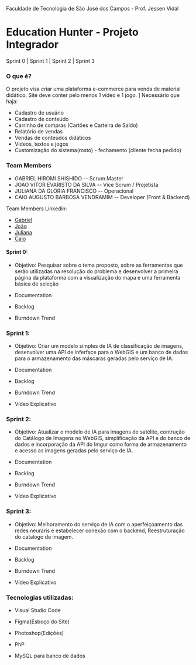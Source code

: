 Faculdade de Tecnologia de São José dos Campos - Prof. Jessen Vidal
# Education Hunter - Projeto Integrador

Sprint 0 | Sprint 1 | Sprint 2 | Sprint 3 

### O que é?
O projeto visa criar uma plataforma e-commerce para venda de material didático. Site deve conter pelo menos 1 vídeo e 1 jogo. ]
Necessário que haja:
 * Cadastro de usuário
 * Cadastro de conteúdo
 * Carrinho de compras (Cartões e Carteira de Saldo)
 * Relatório de vendas
 * Vendas de conteúdos didáticos
 * Videos, textos e jogos
 * Customização do sistema(rosto) - fechamento (cliente fecha pedido)

### Team Members
* GABRIEL HIROMI SHISHIDO -- Scrum Master
* JOAO VITOR EVARISTO DA SILVA -- Vice Scrum / Projetista
* JULIANA DA GLORIA FRANCISCO -- Operacional
* CAIO AUGUSTO BARBOSA VENDRAMIM -- Developer (Front & Backend)

Team Members Linkedin:
* [Gabriel]()
* [João]()
* [Juliana](https://www.linkedin.com/in/juliana-francisco-433a4492)
* [Caio](https://www.linkedin.com/in/caio-augusto-barbosa-vendramim-00813673)



#### Sprint 0:
* Objetivo: Pesquisar sobre o tema proposto, sobre as ferramentas que serão utilizadas na resolução 
do problema e desenvolver a primeira página da plataforma com a visualização do mapa e uma ferramenta básica de seleção

* Documentation

* Backlog

* Burndown Trend


### Sprint 1:
* Objetivo: Criar um modelo simples de IA de classificação de imagens, desenvolver uma API de inferface para o WebGIS e um banco de dados para o armazenamento das máscaras geradas pelo serviço de IA.

* Documentation

* Backlog

* Burndown Trend

* Vídeo Explicativo

### Sprint 2:
* Objetivo: Atualizar o modelo de IA para imagens de satélite, contrução do Catálogo de Imagens no WebGIS, simplificação da API e do banco de dados e incorporação da API do Imgur como forma de armazenamento e acesso as imagens geradas pelo serviço de IA.
 
* Documentation

* Backlog

* Burndown Trend

* Vídeo Explicativo

### Sprint 3:
* Objetivo: Melhoramento do serviço de IA com o aperfeiçoamento das redes neuraris e estabelecer conexão com o backend, Reestruturação do catalogo de imagem.

* Documentation

* Backlog

* Burndown Trend

* Vídeo Explicativo


### Tecnologias utilizadas:
* Visual Studio Code

* Figma(Esboço do Site)

* Photoshop(Edições)

* PhP 

* MySQL para banco de dados
